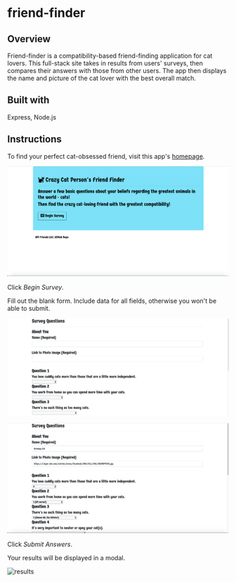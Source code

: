 # friend-finder

## Overview

Friend-finder is a compatibility-based friend-finding application for cat lovers. This full-stack site takes in results from users' surveys, then compares their answers with those from other users. The app then displays the name and picture of the cat lover with the best overall match.

## Built with

Express, Node.js

## Instructions

To find your perfect cat-obsessed friend, visit this app's [homepage](https://cat-person-friend-finder.herokuapp.com/).

![home page](app/public/images/friendFinderHomePage.png)

Click *Begin Survey*.

Fill out the blank form. Include data for all fields, otherwise you won't be able to submit.

![blank survey](app/public/images/blankSurvey.png)

![filled-out form](app/public/images/filledOutSurvey.png)

Click *Submit Answers*.

Your results will be displayed in a modal.

![results](images/results.png)